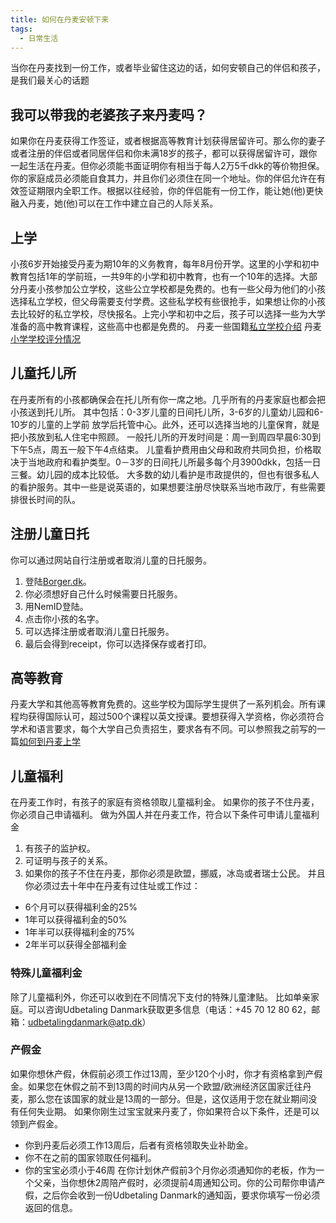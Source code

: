 ```yaml
---
title: 如何在丹麦安顿下来
tags:
  - 日常生活
---
```

当你在丹麦找到一份工作，或者毕业留住这边的话，如何安顿自己的伴侣和孩子，是我们最关心的话题

## 我可以带我的老婆孩子来丹麦吗？
如果你在丹麦获得工作签证，或者根据高等教育计划获得居留许可。那么你的妻子或者注册的伴侣或者同居伴侣和你未满18岁的孩子，都可以获得居留许可，跟你一起生活在丹麦。但你必须能书面证明你有相当于每人2万5千dkk的等价物担保。你的家庭成员必须能自食其力，并且你们必须住在同一个地址。你的伴侣允许在有效签证期限内全职工作。根据以往经验，你的伴侣能有一份工作，能让她(他)更快融入丹麦，她(他)可以在工作中建立自己的人际关系。

## 上学
小孩6岁开始接受丹麦为期10年的义务教育，每年8月份开学。这里的小学和初中教育包括1年的学前班，一共9年的小学和初中教育，也有一个10年的选择。大部分丹麦小孩参加公立学校，这些公立学校都是免费的。也有一些父母为他们的小孩选择私立学校，但父母需要支付学费。这些私学校有些很抢手，如果想让你的小孩去比较好的私立学校，尽快报名。上完小学和初中之后，孩子可以选择一些为大学准备的高中教育课程，这些高中也都是免费的。
丹麦一些国籍[私立学校介绍](http://eng.uvm.dk/primary-and-lower-secondary-education/municipal-international-basic-schools/international-basic-schools-in-denmark)
丹麦[小学学校评分情况](https://www.uddannelsesstatistik.dk/grundskolen/karakterer)

## 儿童托儿所
在丹麦所有的小孩都确保会在托儿所有你一席之地。几乎所有的丹麦家庭也都会把小孩送到托儿所。
其中包括：0-3岁儿童的日间托儿所，3-6岁的儿童幼儿园和6-10岁的儿童的上学前
放学后托管中心。此外，还可以选择当地的儿童保育，就是把小孩放到私人住宅中照顾。
一般托儿所的开发时间是：周一到周四早晨6:30到下午5点，周五一般下午4点结束。
儿童看护费用由父母和政府共同负担，价格取决于当地政府和看护类型。0－3岁的日间托儿所最多每个月3900dkk，包括一日三餐。幼儿园的成本比较低。
大多数的幼儿看护是市政提供的，但也有很多私人的看护服务。其中一些是说英语的，如果想要注册尽快联系当地市政厅，有些需要排很长时间的队。

## 注册儿童日托
你可以通过网站自行注册或者取消儿童的日托服务。
1. 登陆[Borger.dk](https://www.borger.dk/)。
2. 你必须想好自己什么时候需要日托服务。
3. 用NemID登陆。
4. 点击你小孩的名字。
5. 可以选择注册或者取消儿童日托服务。
6. 最后会得到receipt，你可以选择保存或者打印。

## 高等教育
丹麦大学和其他高等教育免费的。这些学校为国际学生提供了一系列机会。所有课程均获得国际认可，超过500个课程以英文授课。要想获得入学资格，你必须符合学术和语言要求，每个大学自己负责招生，要求各有不同。可以参照我之前写的一篇[如何到丹麦上学](https://zdlm.github.io/guide/2016/12/03/How-to-come-to-Denmark-to-study/)

## 儿童福利
在丹麦工作时，有孩子的家庭有资格领取儿童福利金。 如果你的孩子不住丹麦，你必须自己申请福利。
做为外国人并在丹麦工作，符合以下条件可申请儿童福利金
1. 有孩子的监护权。
2. 可证明与孩子的关系。
3. 如果你的孩子不住在丹麦，那你必须是欧盟，挪威，冰岛或者瑞士公民。
并且你必须过去十年中在丹麦有过住址或工作过：
* 6个月可以获得福利金的25%
* 1年可以获得福利金的50%
* 1年半可以获得福利金的75%
* 2年半可以获得全部福利金

### 特殊儿童福利金
除了儿童福利外，你还可以收到在不同情况下支付的特殊儿童津贴。 比如单亲家庭。可以咨询Udbetaling Danmark获取更多信息（电话：+45 70 12 80 62，邮箱：udbetalingdanmark@atp.dk）

### 产假金
如果你想休产假，休假前必须工作过13周，至少120个小时，你才有资格拿到产假金。如果您在休假之前不到13周的时间内从另一个欧盟/欧洲经济区国家迁往丹麦，那么您在该国家的就业是13周的一部分。但是，这仅适用于您在就业期间没有任何失业期。
如果你刚生过宝宝就来丹麦了，你如果符合以下条件，还是可以领到产假金。
* 你到丹麦后必须工作13周后，后者有资格领取失业补助金。
* 你不在之前的国家领取任何福利。
* 你的宝宝必须小于46周
在你计划休产假前3个月你必须通知你的老板，作为一个父亲，当你想休2周陪产假时，必须提前4周通知公司。你的公司帮你申请产假，之后你会收到一份Udbetaling Danmark的通知函，要求你填写一份必须返回的信息。
